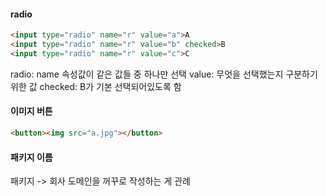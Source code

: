 #### radio
```html
<input type="radio" name="r" value="a">A
<input type="radio" name="r" value="b" checked>B
<input type="radio" name="r" value="c">C
```
radio: name 속성값이 같은 값들 중 하나만 선택
value: 무엇을 선택했는지 구분하기 위한 값
checked: B가 기본 선택되어있도록 함


#### 이미지 버튼
```html
<button><img src="a.jpg"></button>
```

#### 패키지 이름
패키지 -> 회사 도메인을 꺼꾸로 작성하는 게 관례
<!--stackedit_data:
eyJoaXN0b3J5IjpbNDI3Mjc4NjYzLC0xMTY0MTM0NDgyXX0=
-->